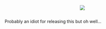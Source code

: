 # <p align="center"><img src ="http://i.imgur.com/vg2vR7m.png" /></p>

Probably an idiot for releasing this but oh well...
